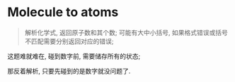 # Molecule to atoms

> 解析化学式, 返回原子数和其个数; 可能有大中小括号, 如果格式错误或括号不匹配需要分别返回对应的错误;

这题难就难在, 碰到数字前, 需要储存所有的状态;

那反着解析, 只要先碰到的是数字就没问题了.
